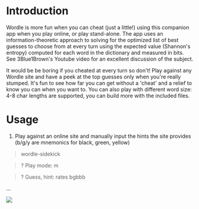 # Introduction
Wordle is more fun when you can cheat (just a little!) using this companion app when you play online, or play stand-alone. The app uses an information-theoretic approach to solving for the optimized list of best guesses to choose from at every turn using the expected value (Shannon's entropy) computed for each word in the dictionary and measured in bits. See 3Blue1Brown's Youtube video for an excellent discussion of the subject.

It would be be boring if you cheated at every turn so don't! Play against any Wordle site  and have a peek at the top guesses only when you're really stumped.  It's fun to see how far you can get without a 'cheat' and a relief to know you can when you want to. You can also play with different word size: 4-8 char lengths are supported, you can build more with the included files.

# Usage

1) Play against an online site and manually input the hints the site provides (b/g/y are mnemonics for black, green, yellow)

> wordle-sidekick

>? Play mode: m

>? Guess, hint: rates bgbbb

...

![](https://github.com/adriaan29A/wordle-sidekick/blob/main/wordle0.gif)







